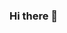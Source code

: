 ### Hi there 👋

<!--
**Colincosmo/Colincosmo** is a ✨ _special_ ✨ repository because its `README.md` (this file) appears on your GitHub profile.

Welcome to my page!
I'm wangzhenyang, Fullstack developer from  Ningxia, China, currently living in  Hubei, Wuhan.

Tech && Tools Preference
skillicons
-->
